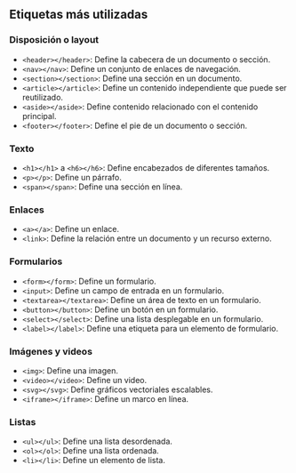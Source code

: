 
## Etiquetas más utilizadas

### Disposición o layout

- `<header></header>`: Define la cabecera de un documento o sección.
- `<nav></nav>`: Define un conjunto de enlaces de navegación.
- `<section></section>`: Define una sección en un documento.
- `<article></article>`: Define un contenido independiente que puede ser reutilizado.
- `<aside></aside>`: Define contenido relacionado con el contenido principal.
- `<footer></footer>`: Define el pie de un documento o sección.

### Texto

- `<h1></h1>` a `<h6></h6>`: Define encabezados de diferentes tamaños.
- `<p></p>`: Define un párrafo.
- `<span></span>`: Define una sección en línea.

### Enlaces

- `<a></a>`: Define un enlace.
- `<link>`: Define la relación entre un documento y un recurso externo.

### Formularios

- `<form></form>`: Define un formulario.
- `<input>`: Define un campo de entrada en un formulario.
- `<textarea></textarea>`: Define un área de texto en un formulario.
- `<button></button>`: Define un botón en un formulario.
- `<select></select>`: Define una lista desplegable en un formulario.
- `<label></label>`: Define una etiqueta para un elemento de formulario.

### Imágenes y videos

- `<img>`: Define una imagen.
- `<video></video>`: Define un video.
- `<svg></svg>`: Define gráficos vectoriales escalables.
- `<iframe></iframe>`: Define un marco en línea.

### Listas

- `<ul></ul>`: Define una lista desordenada.
- `<ol></ol>`: Define una lista ordenada.
- `<li></li>`: Define un elemento de lista.